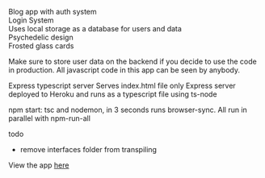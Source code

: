 Blog app with auth system  
Login System  
Uses local storage as a database for users and data  
Psychedelic design  
Frosted glass cards

Make sure to store user data on the backend if you decide to use the code in production. All javascript code in this app can be seen by anybody.

Express typescript server
Serves index.html file only
Express server deployed to Heroku and runs as a typescript file using ts-node

npm start: tsc and nodemon, in 3 seconds runs browser-sync. All run in parallel with npm-run-all

todo

- remove interfaces folder from transpiling

View the app [here](https://backend-in-frontend.herokuapp.com/)